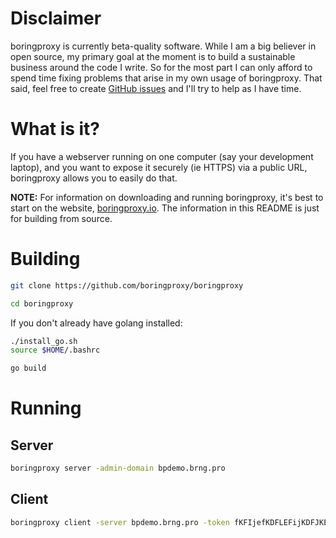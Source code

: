 # Disclaimer

boringproxy is currently beta-quality software. While I am a big believer in
open source, my primary goal at the moment is to build a sustainable
business around the code I write. So for the most part I can only afford to
spend time fixing problems that arise in my own usage of boringproxy. That
said, feel free to create
[GitHub issues](https://github.com/boringproxy/boringproxy/issues)
and I'll try to help as I have time.

# What is it?

If you have a webserver running on one computer (say your development laptop),
and you want to expose it securely (ie HTTPS) via a public URL, boringproxy
allows you to easily do that.

**NOTE:** For information on downloading and running boringproxy, it's best to
start on the website, [boringproxy.io](https://boringproxy.io/). The information
in this README is just for building from source.


# Building

```bash
git clone https://github.com/boringproxy/boringproxy
```

```bash
cd boringproxy
```

If you don't already have golang installed:

```bash
./install_go.sh
source $HOME/.bashrc
```

```bash
go build
```

# Running

## Server

```bash
boringproxy server -admin-domain bpdemo.brng.pro
```

## Client

```bash
boringproxy client -server bpdemo.brng.pro -token fKFIjefKDFLEFijKDFJKELJF -client-name demo-client -user demo-user
```
